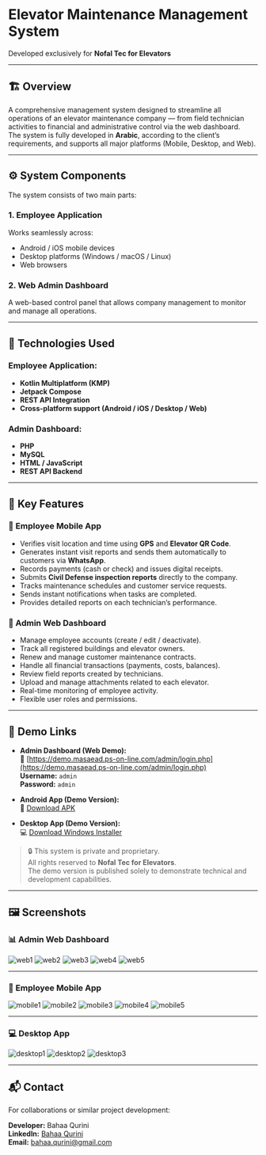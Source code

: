 # Elevator Maintenance Management System  
Developed exclusively for **Nofal Tec for Elevators**

---

## 🏗️ Overview

A comprehensive management system designed to streamline all operations of an elevator maintenance company — from field technician activities to financial and administrative control via the web dashboard.  
The system is fully developed in **Arabic**, according to the client’s requirements, and supports all major platforms (Mobile, Desktop, and Web).

---

## ⚙️ System Components

The system consists of two main parts:

### 1. Employee Application
Works seamlessly across:
- Android / iOS mobile devices  
- Desktop platforms (Windows / macOS / Linux)  
- Web browsers

### 2. Web Admin Dashboard
A web-based control panel that allows company management to monitor and manage all operations.

---

## 🧩 Technologies Used

### Employee Application:
- **Kotlin Multiplatform (KMP)**
- **Jetpack Compose**
- **REST API Integration**
- **Cross-platform support (Android / iOS / Desktop / Web)**

### Admin Dashboard:
- **PHP**
- **MySQL**
- **HTML / JavaScript**
- **REST API Backend**

---

## 🌟 Key Features

### 📱 Employee Mobile App
- Verifies visit location and time using **GPS** and **Elevator QR Code**.  
- Generates instant visit reports and sends them automatically to customers via **WhatsApp**.  
- Records payments (cash or check) and issues digital receipts.  
- Submits **Civil Defense inspection reports** directly to the company.  
- Tracks maintenance schedules and customer service requests.  
- Sends instant notifications when tasks are completed.  
- Provides detailed reports on each technician’s performance.

### 💼 Admin Web Dashboard
- Manage employee accounts (create / edit / deactivate).  
- Track all registered buildings and elevator owners.  
- Renew and manage customer maintenance contracts.  
- Handle all financial transactions (payments, costs, balances).  
- Review field reports created by technicians.  
- Upload and manage attachments related to each elevator.  
- Real-time monitoring of employee activity.  
- Flexible user roles and permissions.

---

## 🚀 Demo Links

- **Admin Dashboard (Web Demo):**  
  🔗 [https://demo.masaead.ps-on-line.com/admin/login.php](https://demo.masaead.ps-on-line.com/admin/login.php)  
  **Username:** `admin`  
  **Password:** `admin`

- **Android App (Demo Version):**  
  📱 [Download APK](https://masaead.ps-on-line.com/files/elevators_demo.apk)

- **Desktop App (Demo Version):**  
  💻 [Download Windows Installer](https://masaead.ps-on-line.com/files/elevatorsdemo..msi)

> 🔒 This system is private and proprietary.  
> All rights reserved to **Nofal Tec for Elevators**.  
> The demo version is published solely to demonstrate technical and development capabilities.

---

## 🖼️ Screenshots

### 📊 Admin Web Dashboard
![web1](https://ps-on-line.com/images/web1.png)
![web2](https://ps-on-line.com/images/web2.png)
![web3](https://ps-on-line.com/images/web3.png)
![web4](https://ps-on-line.com/images/web4.png)
![web5](https://ps-on-line.com/images/web5.png)

---

### 📱 Employee Mobile App
![mobile1](https://ps-on-line.com/images/mobile1.png)
![mobile2](https://ps-on-line.com/images/mobile2.png)
![mobile3](https://ps-on-line.com/images/mobile3.png)
![mobile4](https://ps-on-line.com/images/mobile4.png)
![mobile5](https://ps-on-line.com/images/mobile5.png)

---

### 💻 Desktop App
![desktop1](https://ps-on-line.com/images/desktop1.png)
![desktop2](https://ps-on-line.com/images/desktop2.png)
![desktop3](https://ps-on-line.com/images/desktop3.png)

---

## 📬 Contact

For collaborations or similar project development:

**Developer:** Bahaa Qurini  
**LinkedIn:** [Bahaa Qurini](https://www.linkedin.com/in/bahaaqurini/)  
**Email:** bahaa.qurini@gmail.com
